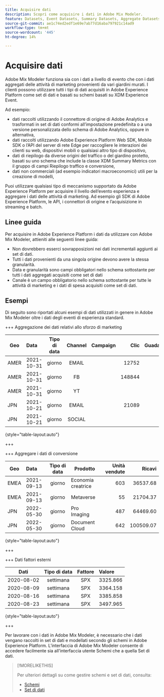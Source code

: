 ```yaml
---
title: Acquisire dati
description: Scopri come acquisire i dati in Adobe Mix Modeler.
feature: Datasets, Event Datasets, Summary Datasets, Aggregate Datasets
source-git-commit: ae1c74ed2edf1e69e7ab77d16aba797921c14ad9
workflow-type: tm+mt
source-wordcount: '445'
ht-degree: 14%

---
```



# Acquisire dati

Adobe Mix Modeler funziona sia con i dati a livello di evento che con i dati aggregati delle attività di marketing provenienti da vari giardini murati. I clienti possono utilizzare tutti i tipi di dati acquisiti in Adobe Experience Platform come set di dati e basati su schemi basati su XDM Experience Event.

Ad esempio:

* dati raccolti utilizzando il connettore di origine di Adobe Analytics e trasformati in set di dati conformi all’impostazione predefinita o a una versione personalizzata dello schema di Adobe Analytics, oppure in alternativa,
* dati raccolti utilizzando Adobe Experience Platform Web SDK, Mobile SDK o l’API del server di rete Edge per raccogliere le interazioni dei clienti su web, dispositivi mobili o qualsiasi altro tipo di dispositivo,
* dati di riepilogo da diverse origini del traffico o del giardino protetto, basati su uno schema che include la classe XDM Summary Metrics con il gruppo di campi Riepilogo traffico e conversione,
* dati non commerciali (ad esempio indicatori macroeconomici) utili per la creazione di modelli,

Puoi utilizzare qualsiasi tipo di meccanismo supportato da Adobe Experience Platform per acquisire il livello dell’evento esperienza e aggregare i dati delle attività di marketing. Ad esempio gli SDK di Adobe Experience Platform, le API, i connettori di origine e l’acquisizione in streaming e batch.


## Linee guida

Per acquisire in Adobe Experience Platform i dati da utilizzare con Adobe Mix Modeler, attieniti alle seguenti linee guida:

* Non dovrebbero esserci sovrapposizioni nei dati incrementali aggiunti ai set di dati.
* Tutti i dati provenienti da una singola origine devono avere la stessa granularità.
* Data e granularità sono campi obbligatori nello schema sottostante per tutti i dati aggregati acquisiti come set di dati
* Canale è un campo obbligatorio nello schema sottostante per tutte le attività di marketing e i dati di spesa acquisiti come set di dati.


## Esempi

Di seguito sono riportati alcuni esempi di dati utilizzati in genere in Adobe Mix Modeler oltre i dati degli eventi di esperienza standard.

+++ Aggregazione dei dati relativi allo sforzo di marketing

| Geo | Data | Tipo di data | Channel | Campaign | Clic | Guadagnato | Coinvolgimento | Impression | Open | Di proprietà | Inviate |
|---|:--|---|:---:|---|--:|---|--:|---|---|---|--:|
| AMER | 2021-10-31 | giorno | EMAIL | | 12752 | | | | | | 1132945 |
| AMER | 2021-10-31 | giorno | FB | | 148844 | | | | | | |
| AMER | 2021-10-31 | giorno | YT | | | | 2314452 | | | | |
| JPN | 2021-10-21 | giorno | EMAIL | | 21089 | | | | | | 3283626 |
| JPN | 2021-10-21 | giorno | SOCIAL | | | | 621 | | | | |

{style="table-layout:auto"}

+++

+++ Aggregare i dati di conversione

| Geo | Data | Tipo di data | Prodotto | Unità vendute | Ricavi |
|---|:---|:---:|---|--:|--:|
| EMEA | 2021-09-13 | giorno | Economia creatrice | 603 | 36537.68 |
| EMEA | 2021-09-13 | giorno | Metaverse | 55 | 21704.37 |
| JPN | 2022-05-30 | giorno | Pro Imaging | 487 | 64469.60 |
| JPN | 2022-05-30 | giorno | Document Cloud | 642 | 100509.07 |

{style="table-layout:auto"}

+++

+++ Dati fattori esterni

| Dati | Tipo di data | Fattore | Valore |
|---|:---:|:---:|:---|
| 2020-08-02 | settimana | SPX | 3325.866 |
| 2020-08-09 | settimana | SPX | 3364.158 |
| 2020-08-16 | settimana | SPX | 3385.858 |
| 2020-08-23 | settimana | SPX | 3497.965 |

{style="table-layout:auto"}

+++

Per lavorare con i dati in Adobe Mix Modeler, è necessario che i dati vengano raccolti in set di dati e modellati secondo gli schemi in Adobe Experience Platform. L’interfaccia di Adobe Mix Modeler consente di accedere facilmente sia all’interfaccia utente Schemi che a quella Set di dati.

>[!MORELIKETHIS]
>
>Per ulteriori dettagli su come gestire schemi e set di dati, consulta:
>
>* [Schemi](schemas.md)
>* [Set di dati](datasets.md)
